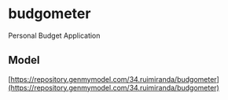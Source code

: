 budgometer
==========

Personal Budget Application

## Model
[https://repository.genmymodel.com/34.ruimiranda/budgometer](https://repository.genmymodel.com/34.ruimiranda/budgometer)
